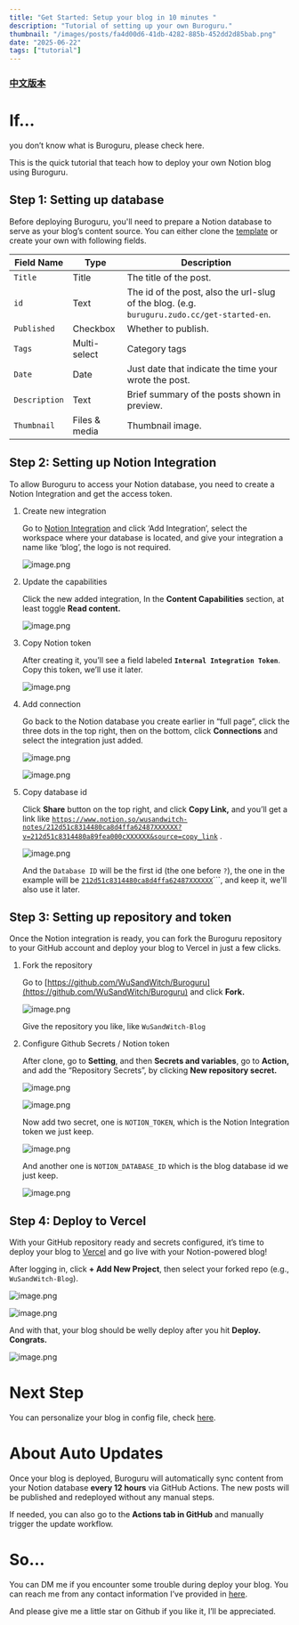 ```yaml
---
title: "Get Started: Setup your blog in 10 minutes "
description: "Tutorial of setting up your own Buroguru."
thumbnail: "/images/posts/fa4d00d6-41db-4282-885b-452dd2d85bab.png"
date: "2025-06-22"
tags: ["tutorial"]
---
```


### [中文版本](https://buroguru.zudo.cc/posts/get-started-zh)


# If…


you don’t know what is Buroguru, please check here.


This is the quick tutorial that teach how to deploy your own Notion blog using Buroguru.


## Step 1: Setting up database


Before deploying Buroguru, you'll need to prepare a Notion database to serve as your blog’s content source. You can either clone the [template](/21ad51c831448068b621f3b5def5dd2d) or create your own with following fields.


| Field Name    | Type          | Description                                                                                 |
| ------------- | ------------- | ------------------------------------------------------------------------------------------- |
| `Title`       | Title         | The title of the post.                                                                      |
| `id`          | Text          | The id of the post, also the url-slug of the blog. (e.g. `buruguru.zudo.cc/get-started-en`. |
| `Published`   | Checkbox      | Whether to publish.                                                                         |
| `Tags`        | Multi-select  | Category tags                                                                               |
| `Date`        | Date          | Just date that indicate the time your wrote the post.                                       |
| `Description` | Text          | Brief summary of the posts shown in preview.                                                |
| `Thumbnail`   | Files & media | Thumbnail image.                                                                            |


## Step 2: Setting up Notion Integration


To allow Buroguru to access your Notion database, you need to create a Notion Integration and get the access token.

1. Create new integration

	Go to [Notion Integration](https://www.notion.so/profile/integrations) and click ‘Add Integration’, select the workspace where your database is located, and give your integration a name like ‘blog’, the logo is not required.


	![image.png](/images/posts/3519b081-6cfd-42ac-b362-90b31d9b97f6.png)

2. Update the capabilities

	Click the new added integration, In the **Content Capabilities** section, at least toggle **Read content.**


	![image.png](/images/posts/f922e6dd-5a6a-4015-93cf-9bf137055484.png)

3. Copy Notion token

	After creating it, you’ll see a field labeled **`Internal Integration Token`**. Copy this token, we’ll use it later.


	![image.png](/images/posts/23d582c0-f377-4422-9001-6e4cdc5c2f94.png)

4. Add connection

	Go back to the Notion database you create earlier in “full page”, click the three dots in the top right, then on the bottom, click **Connections** and select the integration just added.


	![image.png](/images/posts/dc5a77fe-ff44-4741-b5d1-78b43b17e729.png)


	![image.png](/images/posts/013f1740-e8ea-414c-929d-ddb3b4fed4e8.png)

5. Copy database id

	Click **Share** button on the top right, and click **Copy Link,** and you’ll get a link like [`https://www.notion.so/wusandwitch-notes/212d51c8314480ca8d4ffa62487XXXXXX?v=212d51c8314480a89fea000cXXXXXX&source=copy_link`](https://www.notion.so/wusandwitch-notes/212d51c8314480ca8d4ffa624873e734?v=212d51c8314480a89fea000c43f4e73f) .


	![image.png](/images/posts/e2442eac-f0c7-405a-8288-727cd795d2ab.png)


	And the `Database ID` will be the first id (the one before `?`), the one in the example will be  [`212d51c8314480ca8d4ffa62487XXXXXX`](https://www.notion.so/wusandwitch-notes/212d51c8314480ca8d4ffa624873e734?v=212d51c8314480a89fea000c43f4e73f)```, and keep it, we'll also use it later.


## Step 3: Setting up repository and token


Once the Notion integration is ready, you can fork the Buroguru repository to your GitHub account and deploy your blog to Vercel in just a few clicks.

1. Fork the repository

	Go to [https://github.com/WuSandWitch/Buroguru](https://github.com/WuSandWitch/Buroguru) and click **Fork.**


	![image.png](/images/posts/b7e22cdf-af6a-4c1e-a46a-844b443d9b9e.png)


	Give the repository you like, like `WuSandWitch-Blog`

2. Configure Github Secrets /  Notion token

	After clone, go to **Setting**, and then **Secrets and variables**, go to **Action,** and add the “Repository Secrets”, by clicking **New repository secret.**


	![image.png](/images/posts/9a938f93-2026-4223-a0db-2add3e0b0b51.png)


	![image.png](/images/posts/d47e03ed-6d5a-4834-871d-48c9ee109dcc.png)


	Now add two secret, one is `NOTION_TOKEN`, which is the Notion Integration token we just keep.


	![image.png](/images/posts/04e57870-36ff-4d9f-8744-7614fdbf7cc9.png)


	And another one is `NOTION_DATABASE_ID` which is the blog database id we just keep.


	![image.png](/images/posts/d8ef4eb3-6498-4ddd-808d-687cea8dc0ea.png)


## Step 4: Deploy to Vercel


With your GitHub repository ready and secrets configured, it’s time to deploy your blog to [Vercel](https://vercel.com/) and go live with your Notion-powered blog!


After logging in, click **+ Add New Project**, then select your forked repo (e.g., `WuSandWitch-Blog`).


![image.png](/images/posts/7be358d9-e3b5-4740-9076-e344765dbfb4.png)


![image.png](/images/posts/247f5224-ed8f-4708-859c-d5e3a58b7c43.png)


And with that, your blog should be welly deploy after you hit **Deploy. Congrats.**


![image.png](/images/posts/8ba3f34c-12f3-40e5-84d7-704ccc5fc0da.png)


# Next Step


You can personalize your blog in config file, check [here](https://buroguru.zudo.cc/posts/config-guide-en).


# About Auto Updates


Once your blog is deployed, Buroguru will automatically sync content from your Notion database **every 12 hours** via GitHub Actions. The new posts will be published and redeployed without any manual steps.


If needed, you can also go to the **Actions tab in GitHub** and manually trigger the update workflow.


# So…


You can DM me if you encounter some trouble during deploy your blog. You can reach me from any contact information I’ve provided in [here](https://wusandwitch.zudo.cc/).


And please give me a little star on Github if you like it, I’ll be appreciated.

